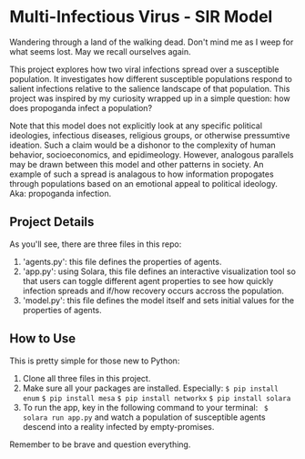 # Multi-Infectious Virus - SIR Model #

Wandering through a land of the walking dead.
Don't mind me as I weep for what seems lost.
May we recall ourselves again.

This project explores how two viral infections spread over a susceptible population. It investigates how different susceptible populations respond to salient infections relative to the salience landscape of that population. This project was inspired by my curiosity wrapped up in a simple question: how does propoganda infect a population?

Note that this model does not explicitly look at any specific political ideologies, infectious diseases, religious groups, or otherwise pressumtive ideation. Such a claim would be a dishonor to the complexity of human behavior, socioeconomics, and epidimeology. However, analogous parallels may be drawn between this model and other patterns in society. An example of such a spread is analagous to how information propogates through populations based on an emotional appeal to political ideology. Aka: propoganda infection. 

## Project Details ##
As you'll see, there are three files in this repo:
1. 'agents.py': this file defines the properties of agents.
2. 'app.py': using Solara, this file defines an interactive visualization tool so that users can toggle different agent properties to see how quickly infection spreads and if/how recovery occurs accross the population.
3. 'model.py': this file defines the model itself and sets initial values for the properties of agents. 

## How to Use ##
This is pretty simple for those new to Python:
1. Clone all three files in this project.
2. Make sure all your packages are installed. Especially:
```` $ pip install enum ````
```` $ pip install mesa ````
```` $ pip install networkx ````
```` $ pip install solara ````
3. To run the app, key in the following command to your terminal:
```` $ solara run app.py````
and watch a population of susceptible agents descend into a reality infected by empty-promises.

Remember to be brave and question everything.
